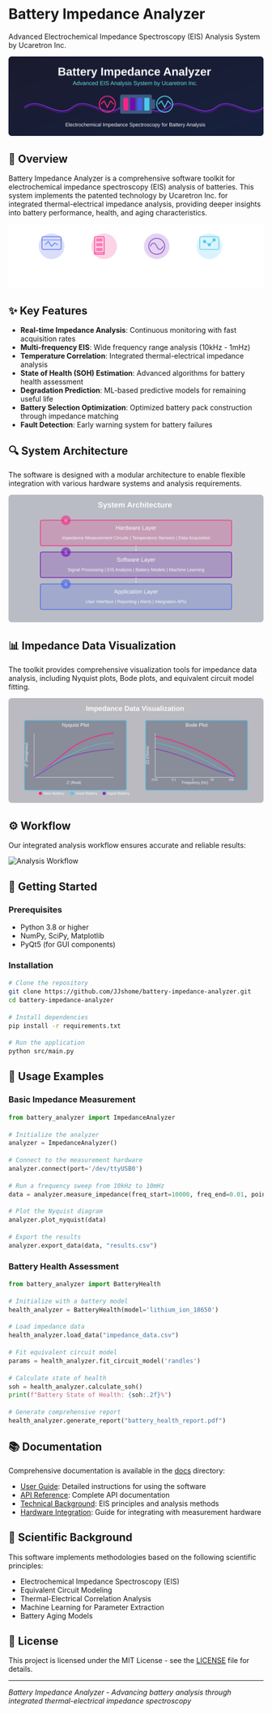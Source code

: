 # Battery Impedance Analyzer

Advanced Electrochemical Impedance Spectroscopy (EIS) Analysis System by Ucaretron Inc.

![Battery Impedance Analyzer Banner](./assets/images/banner.svg)

## 🔋 Overview

Battery Impedance Analyzer is a comprehensive software toolkit for electrochemical impedance spectroscopy (EIS) analysis of batteries. This system implements the patented technology by Ucaretron Inc. for integrated thermal-electrical impedance analysis, providing deeper insights into battery performance, health, and aging characteristics.

![Key Features](./assets/images/features.svg)

## ✨ Key Features

- **Real-time Impedance Analysis**: Continuous monitoring with fast acquisition rates
- **Multi-frequency EIS**: Wide frequency range analysis (10kHz - 1mHz)
- **Temperature Correlation**: Integrated thermal-electrical impedance analysis
- **State of Health (SOH) Estimation**: Advanced algorithms for battery health assessment
- **Degradation Prediction**: ML-based predictive models for remaining useful life
- **Battery Selection Optimization**: Optimized battery pack construction through impedance matching
- **Fault Detection**: Early warning system for battery failures

## 🔍 System Architecture

The software is designed with a modular architecture to enable flexible integration with various hardware systems and analysis requirements.

![System Architecture](./assets/images/architecture.svg)

## 📊 Impedance Data Visualization

The toolkit provides comprehensive visualization tools for impedance data analysis, including Nyquist plots, Bode plots, and equivalent circuit model fitting.

![Impedance Visualization](./assets/images/visualization.svg)

## ⚙️ Workflow

Our integrated analysis workflow ensures accurate and reliable results:

![Analysis Workflow](./assets/images/workflow.svg)

## 🚀 Getting Started

### Prerequisites
- Python 3.8 or higher
- NumPy, SciPy, Matplotlib
- PyQt5 (for GUI components)

### Installation

```bash
# Clone the repository
git clone https://github.com/JJshome/battery-impedance-analyzer.git
cd battery-impedance-analyzer

# Install dependencies
pip install -r requirements.txt

# Run the application
python src/main.py
```

## 📝 Usage Examples

### Basic Impedance Measurement

```python
from battery_analyzer import ImpedanceAnalyzer

# Initialize the analyzer
analyzer = ImpedanceAnalyzer()

# Connect to the measurement hardware
analyzer.connect(port='/dev/ttyUSB0')

# Run a frequency sweep from 10kHz to 10mHz
data = analyzer.measure_impedance(freq_start=10000, freq_end=0.01, points=50)

# Plot the Nyquist diagram
analyzer.plot_nyquist(data)

# Export the results
analyzer.export_data(data, "results.csv")
```

### Battery Health Assessment

```python
from battery_analyzer import BatteryHealth

# Initialize with a battery model
health_analyzer = BatteryHealth(model='lithium_ion_18650')

# Load impedance data
health_analyzer.load_data("impedance_data.csv")

# Fit equivalent circuit model
params = health_analyzer.fit_circuit_model('randles')

# Calculate state of health
soh = health_analyzer.calculate_soh()
print(f"Battery State of Health: {soh:.2f}%")

# Generate comprehensive report
health_analyzer.generate_report("battery_health_report.pdf")
```

## 📚 Documentation

Comprehensive documentation is available in the [docs](./docs) directory:

- [User Guide](./docs/user_guide.md): Detailed instructions for using the software
- [API Reference](./docs/api_reference.md): Complete API documentation
- [Technical Background](./docs/technical.md): EIS principles and analysis methods
- [Hardware Integration](./docs/hardware.md): Guide for integrating with measurement hardware

## 🔬 Scientific Background

This software implements methodologies based on the following scientific principles:

- Electrochemical Impedance Spectroscopy (EIS)
- Equivalent Circuit Modeling
- Thermal-Electrical Correlation Analysis
- Machine Learning for Parameter Extraction
- Battery Aging Models

## 📄 License

This project is licensed under the MIT License - see the [LICENSE](LICENSE) file for details.

---

*Battery Impedance Analyzer - Advancing battery analysis through integrated thermal-electrical impedance spectroscopy*